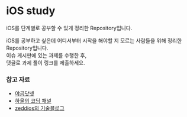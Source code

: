 # iOS study
iOS를 단계별로 공부할 수 있게 정리한 Repository입니다.

iOS를 공부하고 싶은데 어디서부터 시작을 해야할 지 모르는 사람들을 위해 정리한 Repository입니다. <br>
이슈 게시판에 있는 과제를 수행한 후, <br>
댓글로 과제 풀이 링크를 제출하세요.

### 참고 자료
- [야곰닷넷](https://yagom.net)
- [하울의 코딩 채널](https://www.youtube.com/playlist?list=PLmdU__e_zPf-uiDtI84Gv9SxFicrbw4KV)   
- [zeddios의 기술블로그](https://zeddios.tistory.com)
